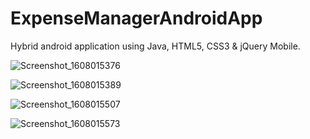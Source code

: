# ExpenseManagerAndroidApp

Hybrid android application using Java, HTML5, CSS3 & jQuery Mobile.

![Screenshot_1608015376](https://user-images.githubusercontent.com/74924818/102187624-e57ed380-3ebc-11eb-967d-07caa7f5254c.png)

![Screenshot_1608015389](https://user-images.githubusercontent.com/74924818/102187784-1d861680-3ebd-11eb-9180-ab8517d9b82d.png)

![Screenshot_1608015507](https://user-images.githubusercontent.com/74924818/102187837-32fb4080-3ebd-11eb-889e-8c0aee97db80.png)

![Screenshot_1608015573](https://user-images.githubusercontent.com/74924818/102187879-40b0c600-3ebd-11eb-83bb-23ce8cf9745c.png)



